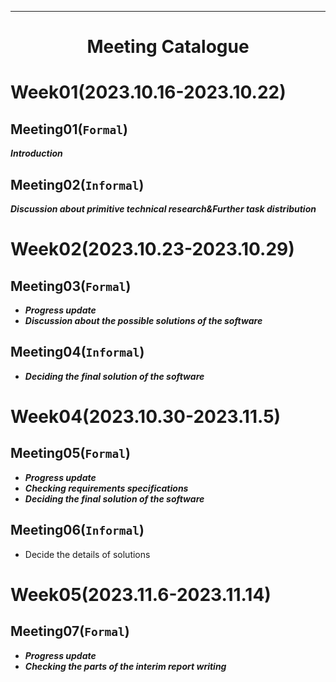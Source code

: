 
---

# <p align = "center">Meeting Catalogue</p>

# Week01(2023.10.16-2023.10.22)

## Meeting01(`Formal`)

***Introduction***

## Meeting02(`Informal`)

***Discussion about primitive technical research&Further task distribution***

# Week02(2023.10.23-2023.10.29)

## Meeting03(`Formal`)

* ***Progress update***
* ***Discussion about the possible solutions of the software***

## Meeting04(`Informal`)

* ***Deciding the final solution of the software***

# Week04(2023.10.30-2023.11.5)

## Meeting05(`Formal`)

* ***Progress update***
* ***Checking requirements specifications***
* ***Deciding the final solution of the software***

 ## Meeting06(`Informal`)

 * Decide the details of solutions

# Week05(2023.11.6-2023.11.14)

## Meeting07(`Formal`)
* ***Progress update***
* ***Checking the parts of the interim report writing***



